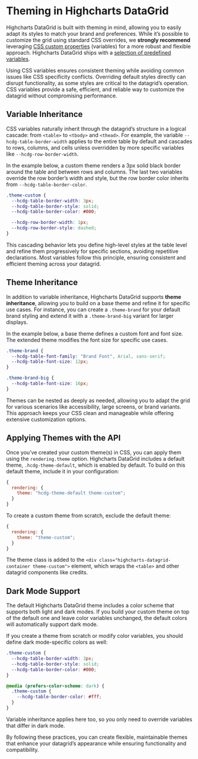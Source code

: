 # Theming in Highcharts DataGrid

Highcharts DataGrid is built with theming in mind, allowing you to easily adapt its styles to match your brand and preferences. While it’s possible to customize the grid using standard CSS overrides, we **strongly recommend** leveraging [CSS custom properties](https://developer.mozilla.org/en-US/docs/Web/CSS/Using_CSS_custom_properties) (variables) for a more robust and flexible approach. Highcharts DataGrid ships with a [selection of predefined variables](https://www.highcharts.com/docs/datagrid/theming-variables).

Using CSS variables ensures consistent theming while avoiding common issues like CSS specificity conflicts. Overriding default styles directly can disrupt functionality, as some styles are critical to the datagrid’s operation. CSS variables provide a safe, efficient, and reliable way to customize the datagrid without compromising performance.

## Variable Inheritance

CSS variables naturally inherit through the datagrid’s structure in a logical cascade: from `<table>` to `<tbody>` and `<thead>`. For example, the variable `--hcdg-table-border-width` applies to the entire table by default and cascades to rows, columns, and cells unless overridden by more specific variables like `--hcdg-row-border-width`.

In the example below, a custom theme renders a 3px solid black border around the table and between rows and columns. The last two variables override the row border’s width and style, but the row border color inherits from `--hcdg-table-border-color`.

```css
.theme-custom {
  --hcdg-table-border-width: 3px;
  --hcdg-table-border-style: solid;
  --hcdg-table-border-color: #000;

  --hcdg-row-border-width: 1px;
  --hcdg-row-border-style: dashed;
}
```

This cascading behavior lets you define high-level styles at the table level and refine them progressively for specific sections, avoiding repetitive declarations. Most variables follow this principle, ensuring consistent and efficient theming across your datagrid.

## Theme Inheritance

In addition to variable inheritance, Highcharts DataGrid supports **theme inheritance**, allowing you to build on a base theme and refine it for specific use cases. For instance, you can create a `.theme-brand` for your default brand styling and extend it with a `.theme-brand-big` variant for larger displays.

In the example below, a base theme defines a custom font and font size. The extended theme modifies the font size for specific use cases.

```css
.theme-brand {
  --hcdg-table-font-family: "Brand Font", Arial, sans-serif;
  --hcdg-table-font-size: 12px;
}

.theme-brand-big {
  --hcdg-table-font-size: 16px;
}
```

Themes can be nested as deeply as needed, allowing you to adapt the grid for various scenarios like accessibility, large screens, or brand variants. This approach keeps your CSS clean and manageable while offering extensive customization options.

## Applying Themes with the API

Once you’ve created your custom theme(s) in CSS, you can apply them using the `rendering.theme` option. Highcharts DataGrid includes a default theme, `.hcdg-theme-default`, which is enabled by default. To build on this default theme, include it in your configuration:

```js
{
  rendering: {
    theme: "hcdg-theme-default theme-custom";
  }
}
```

To create a custom theme from scratch, exclude the default theme:

```js
{
  rendering: {
    theme: "theme-custom";
  }
}
```

The theme class is added to the `<div class="highcharts-datagrid-container theme-custom">` element, which wraps the `<table>` and other datagrid components like credits.

## Dark Mode Support

The default Highcharts DataGrid theme includes a color scheme that supports both light and dark modes. If you build your custom theme on top of the default one and leave color variables unchanged, the default colors will automatically support dark mode.

If you create a theme from scratch or modify color variables, you should define dark mode-specific colors as well:

```css
.theme-custom {
  --hcdg-table-border-width: 3px;
  --hcdg-table-border-style: solid;
  --hcdg-table-border-color: #000;
}

@media (prefers-color-scheme: dark) {
  .theme-custom {
    --hcdg-table-border-color: #fff;
  }
}
```

Variable inheritance applies here too, so you only need to override variables that differ in dark mode.

By following these practices, you can create flexible, maintainable themes that enhance your datagrid’s appearance while ensuring functionality and compatibility.
